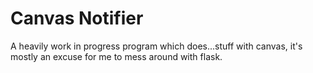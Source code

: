 # Canvas Notifier
A heavily work in progress program which does...stuff with canvas, it's mostly an excuse for me to mess around with flask.
